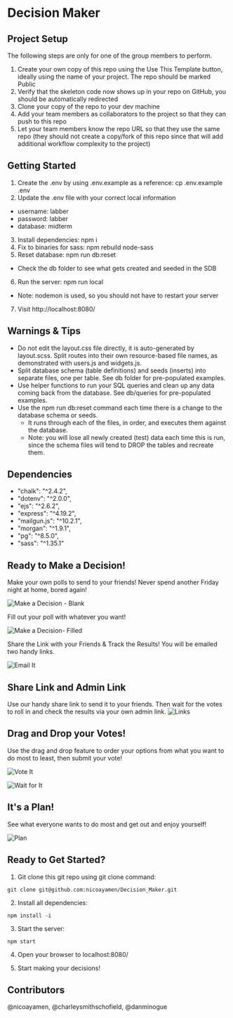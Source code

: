# Decision Maker

## Project Setup
The following steps are only for one of the group members to perform.

1. Create your own copy of this repo using the Use This Template button, ideally using the name of your project. The repo should be marked Public
2. Verify that the skeleton code now shows up in your repo on GitHub, you should be automatically redirected
3. Clone your copy of the repo to your dev machine
4. Add your team members as collaborators to the project so that they can push to this repo
5. Let your team members know the repo URL so that they use the same repo (they should not create a copy/fork of this repo since that will add additional workflow complexity to the project)


## Getting Started
1. Create the .env by using .env.example as a reference: cp .env.example .env
2. Update the .env file with your correct local information 
  - username: labber
  - password: labber
  - database: midterm
3. Install dependencies: npm i
4. Fix to binaries for sass: npm rebuild node-sass
5. Reset database: npm run db:reset
  - Check the db folder to see what gets created and seeded in the SDB
6. Run the server: npm run local
  - Note: nodemon is used, so you should not have to restart your server
7. Visit http://localhost:8080/

## Warnings & Tips
- Do not edit the layout.css file directly, it is auto-generated by layout.scss.
Split routes into their own resource-based file names, as demonstrated with users.js and widgets.js.
- Split database schema (table definitions) and seeds (inserts) into separate files, one per table. See db folder for pre-populated examples.
- Use helper functions to run your SQL queries and clean up any data coming back from the database. See db/queries for pre-populated examples.
- Use the npm run db:reset command each time there is a change to the database schema or seeds. 
  - It runs through each of the files, in order, and executes them against the database.
  - Note: you will lose all newly created (test) data each time this is run, since the schema files will tend to DROP the tables and recreate them.

## Dependencies
- "chalk": "^2.4.2",
- "dotenv": "^2.0.0",
- "ejs": "^2.6.2",
- "express": "^4.19.2",
- "mailgun.js": "^10.2.1",
- "morgan": "^1.9.1",
- "pg": "^8.5.0",
- "sass": "^1.35.1"

## Ready to Make a Decision!
Make your own polls to send to your friends! Never spend another Friday night at home, bored again!

![Make a Decision - Blank](<images/Make a Decision Blank.png>)

Fill out your poll with whatever you want!

![Make a Decision- Filled](<images/Make a Decision Filled.png>)

Share the Link with your Friends & Track the Results!
You will be emailed two handy links.

![Email It](<images/Email It.png>)

## Share Link and Admin Link
Use our handy share link to send it to your friends. Then wait for the votes to roll in and check the results via your own admin link.
![Links](<images/Vote Needed Email.png>)

## Drag and Drop your Votes!
Use the drag and drop feature to order your options from what you want to do most to least, then submit your vote!

![Vote It](<images/Vote It.png>)

![Wait for It](<images/Wait for It.png>)

## It's a Plan!
See what everyone wants to do most and get out and enjoy yourself!

![Plan](<images/Plan It.png>)


## Ready to Get Started?
1. Git clone this git repo using git clone command:

  `git clone git@github.com:nicoayamen/Decision_Maker.git`

2. Install all dependencies:

  `npm install -i`

3. Start the server:

  `npm start`

4. Open your browser to localhost:8080/


5. Start making your decisions!

## Contributors
@nicoayamen, @charleysmithschofield, @danminogue